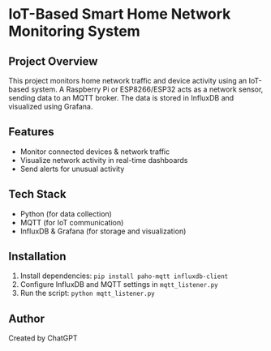 # IoT-Based Smart Home Network Monitoring System

## Project Overview
This project monitors home network traffic and device activity using an IoT-based system. A Raspberry Pi or ESP8266/ESP32 acts as a network sensor, sending data to an MQTT broker. The data is stored in InfluxDB and visualized using Grafana.

## Features
- Monitor connected devices & network traffic
- Visualize network activity in real-time dashboards
- Send alerts for unusual activity

## Tech Stack
- Python (for data collection)
- MQTT (for IoT communication)
- InfluxDB & Grafana (for storage and visualization)

## Installation
1. Install dependencies: `pip install paho-mqtt influxdb-client`
2. Configure InfluxDB and MQTT settings in `mqtt_listener.py`
3. Run the script: `python mqtt_listener.py`

## Author
Created by ChatGPT
